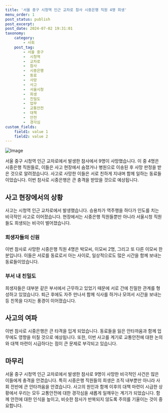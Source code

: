 ```yaml
---
title: '서울 중구 시청역 인근 교차로 참사 시중은행 직원 4명 희생'
menu_order: 1
post_status: publish
post_excerpt: 
post_date: 2024-07-02 19:31:01
taxonomy:
    category:
        - 사회
    post_tag:
        - 서울 중구
        -  시청역
        -  교차로
        -  참사
        -  시중은행
        -  동료
        -  사망
        -  사고
        -  서울시청
        -  희생
        -  친밀도
        -  업무
        -  교통안전
        -  대책
        -  안전
        -  경각심
custom_fields:
    field1: value 1
    field2: value 2
---
```


![Image](https://imgnews.pstatic.net/image/052/2024/07/02/202407021026250712_t_20240702104617373.jpg?type=w647)

서울 중구 시청역 인근 교차로에서 발생한 참사에서 9명이 사망했습니다. 이 중 4명은 시중은행 직원들로, 이들은 사고 현장에서 숨졌거나 병원으로 이송된 후 사망 판정을 받은 것으로 알려졌습니다. 사고로 사망한 이들은 서로 친하게 지내며 함께 일하는 동료들이었습니다. 이번 참사로 시중은행은 큰 충격을 받았을 것으로 예상됩니다. 
## 사고 현장에서의 상황
사고는 시청역 인근 교차로에서 발생했습니다. 승용차가 역주행을 하다가 인도를 치는 비극적인 사고로 이어졌습니다. 현장에서는 시중은행 직원들뿐만 아니라 서울시청 직원들도 희생되는 비극이 벌어졌습니다. 
### 희생자들의 신원
이번 참사로 사망한 시중은행 직원 4명은 박모씨, 이모씨 2명, 그리고 또 다른 이모씨 한 분입니다. 이들은 서로를 동료로서 아는 사이로, 일상적으로도 많은 시간을 함께 보내는 동료들이었습니다.
### 부서 내 친밀도
희생자들은 대부분 같은 부서에서 근무하고 있었기 때문에 서로 간에 친밀한 관계를 형성하고 있었습니다. 퇴근 후에도 자주 만나서 함께 식사를 하거나 모여서 시간을 보내는 등 친목을 다지는 풍경이 이어졌습니다.
## 사고의 여파
이번 참사로 시중은행은 큰 타격을 입게 되었습니다. 동료들을 잃은 안타까움과 함께 업무에도 영향을 미칠 것으로 예상됩니다. 또한, 이번 사고를 계기로 교통안전에 대한 논의와 대책 마련이 시급하다는 점이 큰 문제로 부각되고 있습니다.
## 마무리
서울 중구 시청역 인근 교차로에서 발생한 참사로 9명이 사망한 비극적인 사건은 많은 이들에게 충격을 안겼습니다. 특히 시중은행 직원들의 희생은 조직 내부뿐만 아니라 사회 전반에 큰 안타까움을 안겼습니다. 사고의 원인과 함께 이후의 대책 마련이 시급한 상황에서 우리는 모두 교통안전에 대한 경각심을 새롭게 일깨우는 계기가 되었습니다. 함께 안전에 대한 인식을 높이고, 비슷한 참사가 반복되지 않도록 주의를 기울이는 것이 중요합니다.
